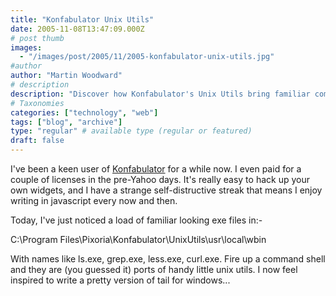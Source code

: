 ```yaml
---
title: "Konfabulator Unix Utils"
date: 2005-11-08T13:47:09.000Z
# post thumb
images:
  - "/images/post/2005/11/2005-konfabulator-unix-utils.jpg"
#author
author: "Martin Woodward"
# description
description: "Discover how Konfabulator's Unix Utils bring familiar command-line tools to Windows, inspiring new widget creations and coding adventures."
# Taxonomies
categories: ["technology", "web"]
tags: ["blog", "archive"]
type: "regular" # available type (regular or featured)
draft: false
---
```

I've been a keen user of [Konfabulator](http://www.konfabulator.com) for a while now.  I even paid for a couple of licenses in the pre-Yahoo days.  It's really easy to hack up your own widgets, and I have a strange self-distructive streak that means I enjoy writing in javascript every now and then.

Today, I've just noticed a load of familiar looking exe files in:-

C:\Program Files\Pixoria\Konfabulator\UnixUtils\usr\local\wbin

With names like ls.exe, grep.exe, less.exe, curl.exe.  Fire up a command shell and they are (you guessed it) ports of handy little unix utils.  I now feel inspired to write a pretty version of tail for windows...